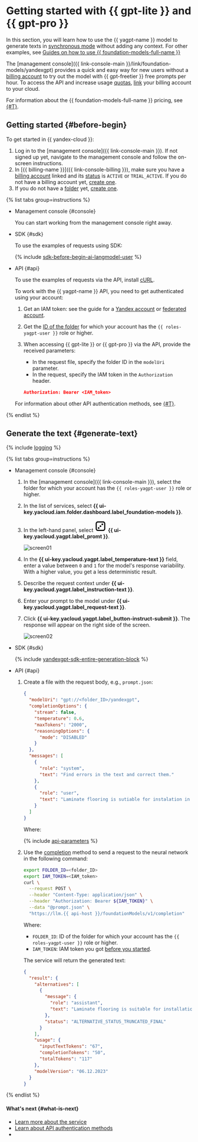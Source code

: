 # Getting started with {{ gpt-lite }} and {{ gpt-pro }}

In this section, you will learn how to use the {{ yagpt-name }} model to generate texts in [synchronous mode](../concepts/index.md#working-mode) without adding any context. For other examples, see [Guides on how to use {{ foundation-models-full-name }}](../operations/index.md#yandexgpt-api)

The [management console]({{ link-console-main }}/link/foundation-models/yandexgpt) provides a quick and easy way for new users without a [billing account](../../billing/concepts/billing-account.md) to try out the model with {{ gpt-freetier }} free prompts per hour. To access the API and increase usage [quotas](../concepts/limits.md), [link](../../billing/operations/pin-cloud.md) your billing account to your cloud.

For information about the {{ foundation-models-full-name }} pricing, see [{#T}](../pricing.md).

## Getting started {#before-begin}

To get started in {{ yandex-cloud }}:

1. Log in to the [management console]({{ link-console-main }}). If not signed up yet, navigate to the management console and follow the on-screen instructions.
1. In [{{ billing-name }}]({{ link-console-billing }}), make sure you have a [billing account](../../billing/concepts/billing-account.md) linked and its [status](../../billing/concepts/billing-account-statuses.md) is `ACTIVE` or `TRIAL_ACTIVE`. If you do not have a billing account yet, [create one](../../billing/quickstart/index.md#create_billing_account).
1. If you do not have a [folder](../../resource-manager/concepts/resources-hierarchy.md#folder) yet, [create one](../../resource-manager/operations/folder/create.md).

{% list tabs group=instructions %}

- Management console {#console}

  You can start working from the management console right away.

- SDK {#sdk}

  To use the examples of requests using SDK:

  {% include [sdk-before-begin-ai-langmodel-user](../../_includes/foundation-models/sdk-before-begin-ai-langmodel-user.md) %}

- API {#api}

  To use the examples of requests via the API, install [cURL](https://curl.haxx.se). 

  To work with the {{ yagpt-name }} API, you need to get authenticated using your account:

  1. Get an IAM token: see the guide for a [Yandex account](../../iam/operations/iam-token/create.md) or [federated account](../../iam/operations/iam-token/create-for-federation.md).
  1. Get the [ID of the folder](../../resource-manager/operations/folder/get-id.md) for which your account has the `{{ roles-yagpt-user }}` role or higher.
  1. When accessing {{ gpt-lite }} or {{ gpt-pro }} via the API, provide the received parameters:

     * In the request file, specify the folder ID in the `modelUri` parameter.
     * In the request, specify the IAM token in the `Authorization` header.

     ```json
     Authorization: Bearer <IAM_token>
     ```

  For information about other API authentication methods, see [{#T}](../api-ref/authentication.md).

{% endlist %}

## Generate the text {#generate-text}

{% include [logging](../../_includes/foundation-models/yandexgpt/logging-disclaimer.md) %}

{% list tabs group=instructions %}

- Management console {#console}

  1. In the [management console]({{ link-console-main }}), select the folder for which your account has the `{{ roles-yagpt-user }}` role or higher.
  1. In the list of services, select **{{ ui-key.yacloud.iam.folder.dashboard.label_foundation-models }}**.
  1. In the left-hand panel, select ![image](../../_assets/console-icons/dice-3.svg) **{{ ui-key.yacloud.yagpt.label_promt }}**.

     ![screen01](../../_assets/foundation-models/quickstart/yandexgpt/screen01.png)

  1. In the **{{ ui-key.yacloud.yagpt.label_temperature-text }}** field, enter a value between `0` and `1` for the model's response variability. With a higher value, you get a less deterministic result.
  1. Describe the request context under **{{ ui-key.yacloud.yagpt.label_instruction-text }}**.
  1. Enter your prompt to the model under **{{ ui-key.yacloud.yagpt.label_request-text }}**.
  1. Click **{{ ui-key.yacloud.yagpt.label_button-instruct-submit }}**. The response will appear on the right side of the screen.

     ![screen02](../../_assets/foundation-models/quickstart/yandexgpt/screen02.png)

- SDK {#sdk}

  {% include [yandexgpt-sdk-entire-generation-block](../../_includes/foundation-models/yandexgpt/yandexgpt-sdk-entire-generation-block.md) %}

- API {#api}

  1. Create a file with the request body, e.g., `prompt.json`:

     ```json
     {
       "modelUri": "gpt://<folder_ID>/yandexgpt",
       "completionOptions": {
         "stream": false,
         "temperature": 0.6,
         "maxTokens": "2000",
         "reasoningOptions": {
           "mode": "DISABLED"
         }
       },
       "messages": [
         {
           "role": "system",
           "text": "Find errors in the text and correct them."
         },
         {
           "role": "user",
           "text": "Laminate flooring is sutiable for instalation in the kitchen or in a child's room. It withsatnds moisturre and mechanical dammage thanks to a 0.2 mm thick proctive layer of melamine films and a wax-treated interlocking systme."
         }
       ]
     }
     ```

     Where:

     {% include [api-parameters](../../_includes/foundation-models/yandexgpt/api-parameters.md) %}

  1. Use the [completion](../text-generation/api-ref/TextGeneration/completion.md) method to send a request to the neural network in the following command:

     ```bash
     export FOLDER_ID=<folder_ID>
     export IAM_TOKEN=<IAM_token>
     curl \
       --request POST \
       --header "Content-Type: application/json" \
       --header "Authorization: Bearer ${IAM_TOKEN}" \
       --data "@prompt.json" \
       "https://llm.{{ api-host }}/foundationModels/v1/completion"
     ```

     Where:

     * `FOLDER_ID`: ID of the folder for which your account has the `{{ roles-yagpt-user }}` role or higher.
     * `IAM_TOKEN`: IAM token you got [before you started](#before-begin).

     The service will return the generated text:

     ```json
     {
       "result": {
         "alternatives": [
           {
             "message": {
               "role": "assistant",
               "text": "Laminate flooring is suitable for installation in the kitchen or in a child's room. It withstands moisture and mechanical damage thanks to a 0.2 mm thick protective layer of melamine films and a wax-treated interlocking system."
             },
             "status": "ALTERNATIVE_STATUS_TRUNCATED_FINAL"
           }
         ],
         "usage": {
           "inputTextTokens": "67",
           "completionTokens": "50",
           "totalTokens": "117"
         },
         "modelVersion": "06.12.2023"
       }
     }
     ```

{% endlist %}

#### What's next {#what-is-next}

* [Learn more about the service](../concepts/index.md)
* [Learn about API authentication methods](../api-ref/authentication.md)
* 